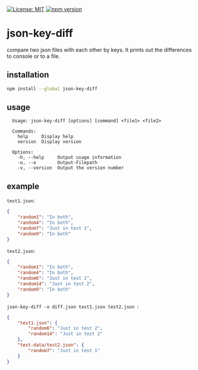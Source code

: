 [![License: MIT](https://img.shields.io/badge/License-MIT-yellow.svg)](https://github.com/matseee/json-key-diff/LICENSE)
[![npm version](https://badge.fury.io/js/json-key-diff.svg)](https://badge.fury.io/js/json-key-diff)
# json-key-diff
compare two json files with each other by keys. It prints out the differences to console or to a file.

## installation
```bash
npm install --global json-key-diff
```

## usage
```
  Usage: json-key-diff [options] [command] <file1> <file2>
  
  Commands:
    help     Display help
    version  Display version
  
  Options:
    -h, --help     Output usage information
    -o, --o        Output-Filepath
    -v, --version  Output the version number
```

## example
`test1.json`:

```json
{
    "random1": "In both",
    "random4": "In both",
    "random7": "Just in test 1",
    "random9": "In both"
}
```

`test2.json`:

```json
{
    "random1": "In both",
    "random4": "In both",
    "random6": "Just in test 2",
    "random14": "Just in test 2",
    "random9": "In both"
}
```

`json-key-diff -o diff.json test1.json test2.json `:

```json
{
    "test1.json": {
        "random6": "Just in test 2",
        "random14": "Just in test 2"
    },
    "test-data/test2.json": {
        "random7": "Just in test 1"
    }
}
```